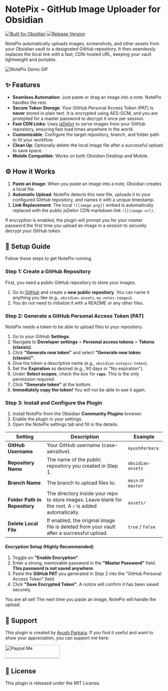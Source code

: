 # NotePix - GitHub Image Uploader for Obsidian

[![Built for Obsidian](https://img.shields.io/badge/Built%20for-Obsidian-7B68EE.svg?style=for-the-badge)](https://obsidian.md)
[![Release Version](https://img.shields.io/github/v/release/AyushParkara/obsidian-notepix?style=for-the-badge&sort=semver)](https://github.com/AyushParkara/NotePix/releases/latest)

NotePix automatically uploads images, screenshots, and other assets from your Obsidian vault to a designated GitHub repository. It then seamlessly replaces the local link with a fast, CDN-hosted URL, keeping your vault lightweight and portable.

<!--
IMPORTANT: RECORD A GIF DEMO!
1. Record your screen showing you pasting an image into Obsidian.
2. Show the "Uploading..." notice.
3. Show the local link ![[...]] being replaced by the CDN link ![](...).
4. Upload the GIF to your GitHub repo (e.g., in an 'assets' folder).
5. Replace the placeholder link below with your GIF's link.
-->
![NotePix Demo GIF](https://raw.githubusercontent.com/AyushParkara/NotePix/main/assets/notepix-demo.gif)

## ✨ Features

-   **Seamless Automation**: Just paste or drag an image into a note. NotePix handles the rest.
-   **Secure Token Storage**: Your GitHub Personal Access Token (PAT) is **never** stored in plain text. It is encrypted using AES-GCM, and you are prompted for a master password to decrypt it once per session.
-   **Fast CDN Links**: Uses [jsDelivr](https://www.jsdelivr.com/) to serve images from your GitHub repository, ensuring fast load times anywhere in the world.
-   **Customizable**: Configure the target repository, branch, and folder path to fit your workflow.
-   **Clean Up**: Optionally delete the local image file after a successful upload to save space.
-   **Mobile Compatible**: Works on both Obsidian Desktop and Mobile.

## ⚙️ How it Works

1.  **Paste an Image**: When you paste an image into a note, Obsidian creates a local file.
2.  **Automatic Upload**: NotePix detects this new file, uploads it to your configured GitHub repository, and names it with a unique timestamp.
3.  **Link Replacement**: The local `![[image.png]]` embed is automatically replaced with the public jsDelivr CDN markdown link `![](image-url)`.

If encryption is enabled, the plugin will prompt you for your master password the first time you upload an image in a session to securely decrypt your GitHub token.

## 🚀 Setup Guide

Follow these steps to get NotePix running.

### Step 1: Create a GitHub Repository

First, you need a public GitHub repository to store your images.

1.  Go to [GitHub](https://github.com) and create a **new public repository**. You can name it anything you like (e.g., `obsidian-assets`, `my-notes-images`).
2.  You do not need to initialize it with a README or any other files.

### Step 2: Generate a GitHub Personal Access Token (PAT)

NotePix needs a token to be able to upload files to your repository.

1.  Go to your GitHub **Settings**.
2.  Navigate to **Developer settings** > **Personal access tokens** > **Tokens (classic)**.
3.  Click **"Generate new token"** and select **"Generate new token (classic)"**.
4.  Give the token a descriptive name (e.g., `obsidian-notepix-token`).
5.  Set the **Expiration** as desired (e.g., 90 days or "No expiration").
6.  Under **Select scopes**, check the box for **`repo`**. This is the only permission required.
7.  Click **"Generate token"** at the bottom.
8.  **Immediately copy the token!** You will not be able to see it again.

### Step 3: Install and Configure the Plugin

1.  Install NotePix from the Obsidian **Community Plugins** browser.
2.  Enable the plugin in your settings.
3.  Open the NotePix settings tab and fill in the details:

| Setting                      | Description                                                                                             | Example                    |
| ---------------------------- | ------------------------------------------------------------------------------------------------------- | -------------------------- |
| **GitHub Username**            | Your GitHub username (case-sensitive).                                                                  | `AyushParkara`             |
| **Repository Name**            | The name of the public repository you created in Step 1.                                                | `obsidian-assets`          |
| **Branch Name**                | The branch to upload files to.                                                                          | `main` or `master`         |
| **Folder Path in Repository**  | The directory inside your repo to store images. Leave blank for the root. A `/` is added automatically. | `assets/`                  |
| **Delete Local File**        | If enabled, the original image file is deleted from your vault after a successful upload.               | `true` / `false`           |

#### Encryption Setup (Highly Recommended)

1.  Toggle on **"Enable Encryption"**.
2.  Enter a strong, memorable password in the **"Master Password"** field. **This password is not saved anywhere.**
3.  Paste the **GitHub PAT** you generated in Step 2 into the "GitHub Personal Access Token" field.
4.  Click **"Save Encrypted Token"**. A notice will confirm it has been saved securely.

You are all set! The next time you paste an image, NotePix will handle the upload.

## 🙏 Support

This plugin is created by [Ayush Parkara](https://github.com/AyushParkara). If you find it useful and want to show your appreciation, you can support me here:

<a href="https://www.paypal.com/paypalme/AyushParkara" target="_blank"><img src="https://www.buymeacoffee.com/assets/img/custom_images/orange_img.png" alt="Paypal Me" style="height: 41px !important;width: 174px !important;box-shadow: 0px 3px 2px 0px rgba(190, 190, 190, 0.5) !important;-webkit-box-shadow: 0px 3px 2px 0px rgba(190, 190, 190, 0.5) !important;" ></a>

## 📄 License

This plugin is released under the MIT License.
